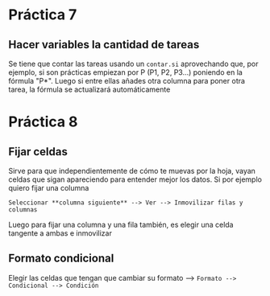 # Práctica 7
## Hacer variables la cantidad de tareas
Se tiene que contar las tareas usando un `contar.si` aprovechando que, por ejemplo, si son prácticas empiezan por P (P1, P2, P3...) poniendo en la fórmula "P*". Luego si entre ellas añades otra columna para poner otra tarea, la fórmula se actualizará automáticamente

# Práctica 8
## Fijar celdas
Sirve para que independientemente de cómo te muevas por la hoja, vayan celdas que sigan apareciendo para entender mejor los datos. Si por ejemplo quiero fijar una columna

`Seleccionar **columna siguiente** --> Ver --> Inmovilizar filas y columnas`

Luego para fijar una columna y una fila también, es elegir una celda tangente a ambas e inmovilizar

## Formato condicional
Elegir las celdas que tengan que cambiar su formato --> `Formato --> Condicional --> Condición`